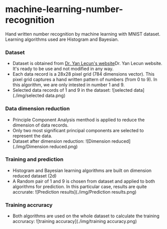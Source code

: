 # machine-learning-number-recognition
Hand written number recognition by machine learning with MNIST dataset. Learning algorithms used are Histogram and Bayesian.

### Dataset 
* Dataset is obtained from <a href="http://yann.lecun.com/exdb/mnist/" target="_blank">Dr. Yan Lecun's website</a>Dr. Yan Lecun website. It's ready to be use and not modified in any way.
* Each data record is a 28x28 pixel grid (784 dimensions vector). This pixel grid captures a hand written pattern of numbers (from 0 to 9). In this algorithm, we are only intested in number 1 and 9.
* Selected data records of 1 and 9 in the dataset:
![selected data](./img/selected data.png)


### Data dimension reduction
* Principle Component Analysis menthod is applied to reduce the dimension of data records.
* Only two most significant principal components are selected to represent the data.
* Dataset after dimension reduction:
![Dimension reduced](./img/Dimension reduced.png)


### Training and prediction
* Histogram and Bayesian learning algorithms are built on dimension reduced dataset (2d)
* A Random pair of 1 and 9 is chosen from dataset and applied to both algorithms for prediction. In this particular case, results are quite accrurate:
![Prediction results](./img/Prediction results.png)


### Training accruracy
* Both algorithms are used on the whole dataset to calculate the training accruracy:
![training accuracy](./img/training accuracy.png)